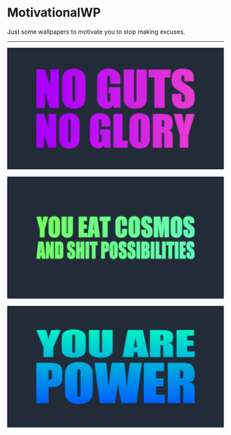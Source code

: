 # MotivationalWP
Just some wallpapers to motivate you to stop making excuses.

---

![No guts, no glory](motivation_guts.png)

![Eat cosmos](motivation_cosmos.png)

![Power](motivation_power.png)